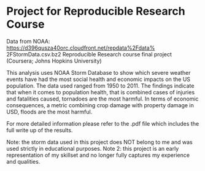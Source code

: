 # Project for Reproducible Research Course
Data from NOAA: https://d396qusza40orc.cloudfront.net/repdata%2Fdata% 2FStormData.csv.bz2
Reproducible Research course final project (Coursera; Johns Hopkins University)

This analysis uses NOAA Storm Database to show which severe weather events have had the most social 
health and economic impacts on the US population. The data used ranged from 1950 to 2011. The 
findings indicate that when it comes to population health, that is combined cases of injuries 
and fatalities caused, tornadoes are the most harmful. In terms of economic consequences, a metric 
combining crop damage with property damage in USD, floods are the most harmful.

For more detailed information please refer to the .pdf file which includes the full write up of the
results. 

Note: the storm data used in this project does NOT belong to me and was used strictly in educational
purposes.
Note 2: this project is an early representation of my skillset and no longer fully captures my
experience and qualities. 
